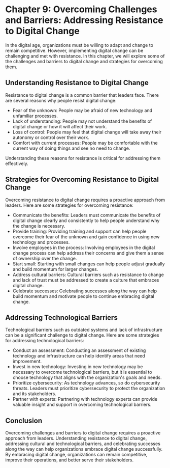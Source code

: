 Chapter 9: Overcoming Challenges and Barriers: Addressing Resistance to Digital Change
======================================================================================

In the digital age, organizations must be willing to adapt and change to remain competitive. However, implementing digital change can be challenging and met with resistance. In this chapter, we will explore some of the challenges and barriers to digital change and strategies for overcoming them.

Understanding Resistance to Digital Change
------------------------------------------

Resistance to digital change is a common barrier that leaders face. There are several reasons why people resist digital change:

* Fear of the unknown: People may be afraid of new technology and unfamiliar processes.
* Lack of understanding: People may not understand the benefits of digital change or how it will affect their work.
* Loss of control: People may feel that digital change will take away their autonomy or control over their work.
* Comfort with current processes: People may be comfortable with the current way of doing things and see no need to change.

Understanding these reasons for resistance is critical for addressing them effectively.

Strategies for Overcoming Resistance to Digital Change
------------------------------------------------------

Overcoming resistance to digital change requires a proactive approach from leaders. Here are some strategies for overcoming resistance:

* Communicate the benefits: Leaders must communicate the benefits of digital change clearly and consistently to help people understand why the change is necessary.
* Provide training: Providing training and support can help people overcome their fear of the unknown and gain confidence in using new technology and processes.
* Involve employees in the process: Involving employees in the digital change process can help address their concerns and give them a sense of ownership over the change.
* Start small: Starting with small changes can help people adjust gradually and build momentum for larger changes.
* Address cultural barriers: Cultural barriers such as resistance to change and lack of trust must be addressed to create a culture that embraces digital change.
* Celebrate successes: Celebrating successes along the way can help build momentum and motivate people to continue embracing digital change.

Addressing Technological Barriers
---------------------------------

Technological barriers such as outdated systems and lack of infrastructure can be a significant challenge to digital change. Here are some strategies for addressing technological barriers:

* Conduct an assessment: Conducting an assessment of existing technology and infrastructure can help identify areas that need improvement.
* Invest in new technology: Investing in new technology may be necessary to overcome technological barriers, but it is essential to choose technology that aligns with the organization's goals and needs.
* Prioritize cybersecurity: As technology advances, so do cybersecurity threats. Leaders must prioritize cybersecurity to protect the organization and its stakeholders.
* Partner with experts: Partnering with technology experts can provide valuable insight and support in overcoming technological barriers.

Conclusion
----------

Overcoming challenges and barriers to digital change requires a proactive approach from leaders. Understanding resistance to digital change, addressing cultural and technological barriers, and celebrating successes along the way can help organizations embrace digital change successfully. By embracing digital change, organizations can remain competitive, improve their operations, and better serve their stakeholders.
